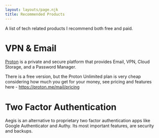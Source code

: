 ```yaml
---
layout: layouts/page.njk
title: Recommended Products
---
```

A list of tech related products I recommend both free and paid. 

# VPN & Email

[Proton](https://proton.me/) is a private and secure platform that provides Email, VPN, Cloud Storage, and a Password Manager. 

There is a free version, but the Proton Unlimited plan is very cheap considering how much you get for your money, see pricing and features here - https://proton.me/mail/pricing



# Two Factor Authentication

Aegis is an alternative to proprietary two factor authentication apps like Google Authenticator and Authy. Its most important features, are security and backups.